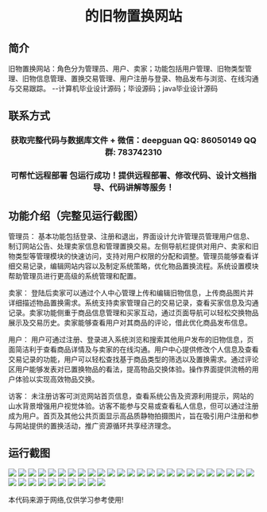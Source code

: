 <p><h1 align="center">的旧物置换网站</h1></p>

## 简介
旧物置换网站：角色分为管理员、用户、卖家；功能包括用户管理、旧物类型管理、旧物信息管理、置换交易管理、用户注册与登录、物品发布与浏览、在线沟通与交易跟踪。    --计算机毕业设计源码；毕设源码；java毕业设计源码


## 联系方式
<p><h3 align="center">获取完整代码与数据库文件 + 微信：deepguan QQ: 86050149 QQ群: 783742310</h3></p>
<p><h3 align="center">可帮忙远程部署 包运行成功！提供远程部署、修改代码、设计文档指导、代码讲解等服务！</h3></p>

## 功能介绍（完整见运行截图）
管理员： 基本功能包括登录、注册和退出，界面设计允许管理员管理用户信息、制订网站公告、处理卖家信息和管理置换交易。左侧导航栏提供对用户、卖家和旧物类型等管理模块的快速访问，支持对用户权限的分配和调整。管理员能够查看详细交易记录，编辑网站内容以及制定系统策略，优化物品置换流程。系统设置模块帮助管理员进行更高级的系统管理和配置。

卖家： 登陆后卖家可以通过个人中心管理上传和编辑旧物信息，上传商品图片并详细描述物品置换需求。系统支持卖家管理自己的交易记录，查看买家信息及沟通记录。卖家功能侧重于商品信息管理和买家互动，通过页面导航可以轻松交换物品展示及交易历史。卖家能够查看用户对其商品的评论，借此优化商品发布信息。

用户： 用户可通过注册、登录进入系统浏览和搜索其他用户发布的旧物信息，页面简洁利于查看商品详情及与卖家的在线沟通。用户中心提供修改个人信息及查看交易记录的功能，用户可以轻松查找基于商品类型的筛选以及置换需求。通过评论区用户能够发表对已置换物品的看法，提高物品交换体验。操作界面提供流畅的用户体验以实现高效物品交换。

访客： 未注册访客可浏览网站首页信息，查看系统公告及资源利用提示，网站的山水背景增强用户视觉体验。访客不能参与交易或查看私人信息，但可以通过注册成为用户。首页及其他公共页面显示高品质静物拍摄图片，旨在吸引用户注册和参与网站提供的置换活动，推广资源循环共享经济理念。


## 运行截图
![](https://bs-1329754181.cos.ap-shanghai.myqcloud.com/spring/OldItemExchangeWebsite/img/001.jpg)
![](https://bs-1329754181.cos.ap-shanghai.myqcloud.com/spring/OldItemExchangeWebsite/img/002.jpg)
![](https://bs-1329754181.cos.ap-shanghai.myqcloud.com/spring/OldItemExchangeWebsite/img/003.jpg)
![](https://bs-1329754181.cos.ap-shanghai.myqcloud.com/spring/OldItemExchangeWebsite/img/004.jpg)
![](https://bs-1329754181.cos.ap-shanghai.myqcloud.com/spring/OldItemExchangeWebsite/img/005.jpg)
![](https://bs-1329754181.cos.ap-shanghai.myqcloud.com/spring/OldItemExchangeWebsite/img/006.jpg)
![](https://bs-1329754181.cos.ap-shanghai.myqcloud.com/spring/OldItemExchangeWebsite/img/007.jpg)
![](https://bs-1329754181.cos.ap-shanghai.myqcloud.com/spring/OldItemExchangeWebsite/img/008.jpg)
![](https://bs-1329754181.cos.ap-shanghai.myqcloud.com/spring/OldItemExchangeWebsite/img/009.jpg)
![](https://bs-1329754181.cos.ap-shanghai.myqcloud.com/spring/OldItemExchangeWebsite/img/010.jpg)
![](https://bs-1329754181.cos.ap-shanghai.myqcloud.com/spring/OldItemExchangeWebsite/img/011.jpg)
![](https://bs-1329754181.cos.ap-shanghai.myqcloud.com/spring/OldItemExchangeWebsite/img/012.jpg)
![](https://bs-1329754181.cos.ap-shanghai.myqcloud.com/spring/OldItemExchangeWebsite/img/013.jpg)
![](https://bs-1329754181.cos.ap-shanghai.myqcloud.com/spring/OldItemExchangeWebsite/img/014.jpg)
![](https://bs-1329754181.cos.ap-shanghai.myqcloud.com/spring/OldItemExchangeWebsite/img/015.jpg)
![](https://bs-1329754181.cos.ap-shanghai.myqcloud.com/spring/OldItemExchangeWebsite/img/016.jpg)
![](https://bs-1329754181.cos.ap-shanghai.myqcloud.com/spring/OldItemExchangeWebsite/img/017.jpg)
![](https://bs-1329754181.cos.ap-shanghai.myqcloud.com/spring/OldItemExchangeWebsite/img/018.jpg)
![](https://bs-1329754181.cos.ap-shanghai.myqcloud.com/spring/OldItemExchangeWebsite/img/019.jpg)
![](https://bs-1329754181.cos.ap-shanghai.myqcloud.com/spring/OldItemExchangeWebsite/img/020.jpg)
![](https://bs-1329754181.cos.ap-shanghai.myqcloud.com/spring/OldItemExchangeWebsite/img/021.jpg)
![](https://bs-1329754181.cos.ap-shanghai.myqcloud.com/spring/OldItemExchangeWebsite/img/022.jpg)
![](https://bs-1329754181.cos.ap-shanghai.myqcloud.com/spring/OldItemExchangeWebsite/img/023.jpg)
![](https://bs-1329754181.cos.ap-shanghai.myqcloud.com/spring/OldItemExchangeWebsite/img/024.jpg)
![](https://bs-1329754181.cos.ap-shanghai.myqcloud.com/spring/OldItemExchangeWebsite/img/025.jpg)
![](https://bs-1329754181.cos.ap-shanghai.myqcloud.com/spring/OldItemExchangeWebsite/img/026.jpg)
![](https://bs-1329754181.cos.ap-shanghai.myqcloud.com/spring/OldItemExchangeWebsite/img/027.jpg)
![](https://bs-1329754181.cos.ap-shanghai.myqcloud.com/spring/OldItemExchangeWebsite/img/028.jpg)
![](https://bs-1329754181.cos.ap-shanghai.myqcloud.com/spring/OldItemExchangeWebsite/img/029.jpg)
![](https://bs-1329754181.cos.ap-shanghai.myqcloud.com/spring/OldItemExchangeWebsite/img/030.jpg)
![](https://bs-1329754181.cos.ap-shanghai.myqcloud.com/spring/OldItemExchangeWebsite/img/031.jpg)
![](https://bs-1329754181.cos.ap-shanghai.myqcloud.com/spring/OldItemExchangeWebsite/img/032.jpg)
![](https://bs-1329754181.cos.ap-shanghai.myqcloud.com/spring/OldItemExchangeWebsite/img/033.jpg)
![](https://bs-1329754181.cos.ap-shanghai.myqcloud.com/spring/OldItemExchangeWebsite/img/034.jpg)
![](https://bs-1329754181.cos.ap-shanghai.myqcloud.com/spring/OldItemExchangeWebsite/img/035.jpg)

<p>本代码来源于网络,仅供学习参考使用!</p>
